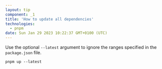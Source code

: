 ```yaml
---
layout: tip
component: _1
title: 'How to update all dependencies'
technologies:
  - pnpm
date: Sun Jan 29 2023 10:22:37 GMT+0100 (UTC)
---
```


Use the optional `--latest` argument to ignore the ranges specified in the `package.json` file.

```shell
pnpm up --latest
```
